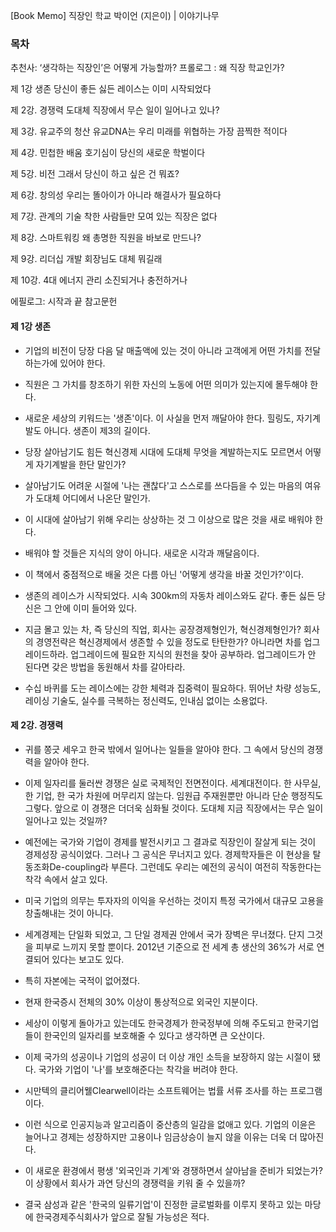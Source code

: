 [Book Memo] 직장인 학교
박이언 (지은이) | 이야기나무

### 목차

추천사: ‘생각하는 직장인’은 어떻게 가능할까?
프롤로그 : 왜 직장 학교인가?

제 1강 생존
당신이 좋든 싫든 레이스는 이미 시작되었다

제 2강. 경쟁력
도대체 직장에서 무슨 일이 일어나고 있나?

제 3강. 유교주의 청산
유교DNA는 우리 미래를 위협하는 가장 끔찍한 적이다

제 4강. 민첩한 배움
호기심이 당신의 새로운 학벌이다

제 5강. 비전
그래서 당신이 하고 싶은 건 뭐죠?

제 6강. 창의성
우리는 똘아이가 아니라 해결사가 필요하다

제 7강. 관계의 기술
착한 사람들만 모여 있는 직장은 없다

제 8강. 스마트워킹
왜 총명한 직원을 바보로 만드나?

제 9강. 리더십 개발
회장님도 대체 뭐길래

제 10강. 4대 에너지 관리
소진되거나 충전하거나

에필로그: 시작과 끝
참고문헌


#### 제 1강 생존
* 기업의 비전이 당장 다음 달 매출액에 있는 것이 아니라 고객에게 어떤 가치를 전달하는가에 있어야 한다.
* 직원은 그 가치를 창조하기 위한 자신의 노동에 어떤 의미가 있는지에 몰두해야 한다.

* 새로운 세상의 키워드는 '생존'이다. 이 사실을 먼저 깨달아야 한다. 힐링도, 자기계발도 아니다. 생존이 제3의 길이다.

* 당장 살아남기도 힘든 혁신경제 시대에 도대체 무엇을 계발하는지도 모르면서 어떻게 자기계발을 한단 말인가?

* 살아남기도 어려운 시절에 '나는 괜찮다'고 스스로를 쓰다듬을 수 있는 마음의 여유가 도대체 어디에서 나온단 말인가.

* 이 시대에 살아남기 위해 우리는 상상하는 것 그 이상으로 많은 것을 새로 배워야 한다.

* 배워야 할 것들은 지식의 양이 아니다. 새로운 시각과 깨달음이다.

* 이 책에서 중점적으로 배울 것은 다름 아닌 '어떻게 생각을 바꿀 것인가?'이다.

* 생존의 레이스가 시작되었다. 시속 300km의 자동차 레이스와도 같다. 좋든 싫든 당신은 그 안에 이미 들어와 있다.

* 지금 몰고 있는 차, 즉 당신의 직업, 회사는 공장경제형인가, 혁신경제형인가? 회사의 경영전략은 혁신경제에서 생존할 수 있을 정도로 탄탄한가? 아니라면 차를 업그레이드하라. 업그레이드에 필요한 지식의 원천을 찾아 공부하라. 업그레이드가 안 된다면 갖은 방법을 동원해서 차를 갈아타라.

* 수십 바퀴를 도는 레이스에는 강한 체력과 집중력이 필요하다. 뛰어난 차량 성능도, 레이싱 기술도, 실수를 극복하는 정신력도, 인내심 없이는 소용없다.


#### 제 2강. 경쟁력
* 귀를 쫑긋 세우고 한국 밖에서 일어나는 일들을 알아야 한다. 그 속에서 당신의 경쟁력을 알아야 한다.

* 이제 일자리를 둘러싼 경쟁은 실로 국제적인 전면전이다. 세계대전이다. 한 사무실, 한 기업, 한 국가 차원에 머무리지 않는다. 임원급 주재원뿐만 아니라 단순 행정직도 그렇다. 앞으로 이 경쟁은 더더욱 심화될 것이다. 도대체 지금 직장에서는 무슨 일이 일어나고 있는 것일까?

* 예전에는 국가와 기업이 경제를 발전시키고 그 결과로 직장인이 잘살게 되는 것이 경제성장 공식이었다. 그러나 그 공식은 무너지고 있다. 경제학자들은 이 현상을 탈동조화De-coupling라 부른다. 그런데도 우리는 예전의 공식이 여전히 작동한다는 착각 속에서 살고 있다.

* 미국 기업의 의무는 투자자의 이익을 우선하는 것이지 특정 국가에서 대규모 고용을 창출해내는 것이 아니다.

* 세계경제는 단일화 되었고, 그 단일 경제권 안에서 국가 장벽은 무너졌다. 단지 그것을 피부로 느끼지 못할 뿐이다. 2012년 기준으로 전 세계 총 생산의 36%가 서로 연결되어 있다는 보고도 있다.

* 특히 자본에는 국적이 없어졌다.

* 현재 한국증시 전체의 30% 이상이 통상적으로 외국인 지분이다.

* 세상이 이렇게 돌아가고 있는데도 한국경제가 한국정부에 의해 주도되고 한국기업들이 한국인의 일자리를 보호해줄 수 있다고 생각하면 큰 오산이다.

* 이제 국가의 성공이나 기업의 성공이 더 이상 개인 소득을 보장하지 않는 시절이 됐다. 국가와 기업이 '나'를 보호해준다는 착각을 버려야 한다.

* 시만텍의 클리어웰Clearwell이라는 소프트웨어는 법률 서류 조사를 하는 프로그램이다.

* 이런 식으로 인공지능과 알고리즘이 중산층의 일감을 없애고 있다. 기업의 이윤은 늘어나고 경제는 성장하지만 고용이나 임금상승이 늘지 않을 이유는 더욱 더 많아진다.

* 이 새로운 환경에서 평생 '외국인과 기계'와 경쟁하면서 살아남을 준비가 되었는가? 이 상황에서 회사가 과연 당신의 경쟁력을 키워 줄 수 있을까?

* 결국 삼성과 같은 '한국의 일류기업'이 진정한 글로벌화를 이루지 못하고 있는 마당에 한국경제주식회사가 앞으로 잘될 가능성은 적다.

